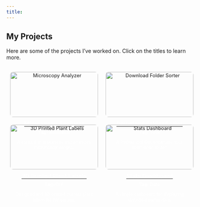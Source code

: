```yaml
---
title: 
---
```


## My Projects

<style>
  .project-container {
    display: grid;
    grid-template-columns: repeat(2, 1fr);
    gap: 20px;
    justify-items: center;
    padding: 10px;
    margin-top: 20px;
  }

  .project-block {
    width: 100%;
    text-align: center;
    font-size: 0.8rem;
  }

  .project-block img {
    width: 100%;
    max-height: 150px;
    object-fit: cover;
    border-radius: 8px;
  }

  .project-block h3,
  .project-block p,
  .project-block .tag {
    color: #ffffff;
  }

  .project-block h3 {
    font-size: 0.95rem;
    margin: 8px 0 4px;
  }

  .project-block .tag {
    font-size: 0.75rem;
    font-weight: bold;
  }

  .project-block p {
    font-size: 0.7rem;
    margin-top: 5px;
  }
</style>

Here are some of the projects I’ve worked on. Click on the titles to learn more.

<div class="project-container">

  <div class="project-block">
    <a href="https://example.com/microscopy-analyzer">
      <img src="/images/microscopy-image.jpg" alt="Microscopy Analyzer">
      <h3>Microscopy Analyzer</h3>
    </a>
    <p class="tag">Tag: Research</p>
    <p>A script that processes and analyzes microscopy images.</p>
  </div>

  <div class="project-block">
    <a href="https://example.com/download-folder-sorter">
      <img src="/images/folder-sorter-image.jpg" alt="Download Folder Sorter">
      <h3>Download Folder Sorter</h3>
    </a>
    <p class="tag">Tag: Tool</p>
    <p>A Python tool that organizes your downloads folder.</p>
  </div>

  <div class="project-block">
    <a href="https://example.com/plant-labels">
      <img src="/images/plant-labels-image.jpg" alt="3D Printed Plant Labels">
      <h3>3D Printed Plant Labels</h3>
    </a>
    <p class="tag">Tag: DIY</p>
    <p>Designed and 3D printed custom plant labels for my garden.</p>
  </div>

  <div class="project-block">
    <a href="https://example.com/stats-dashboard">
      <img src="/images/stats-dashboard.jpg" alt="Stats Dashboard">
      <h3>Stats Dashboard</h3>
    </a>
    <p class="tag">Tag: Data</p>
    <p>A simple dashboard for displaying statistical summaries.</p>
  </div>

</div>
